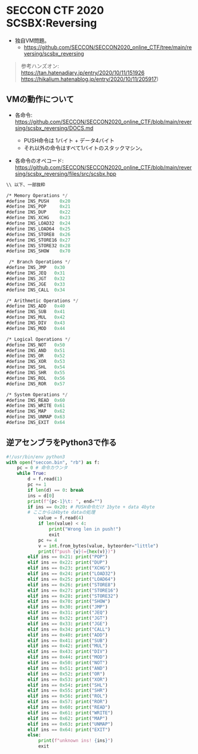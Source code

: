 # SECCON CTF 2020 SCSBX:Reversing

- 独自VM問題。
  - https://github.com/SECCON/SECCON2020_online_CTF/tree/main/reversing/scsbx_reversing

> 参考ハンズオン: <br>
> https://tan.hatenadiary.jp/entry/2020/10/11/151926 <br>
> https://hikalium.hatenablog.jp/entry/2020/10/11/205917)

## VMの動作について
- 各命令: https://github.com/SECCON/SECCON2020_online_CTF/blob/main/reversing/scsbx_reversing/DOCS.md

  - PUSH命令は 1バイト + データ4バイト
  - それ以外の命令はすべて1バイトのスタックマシン。

- 各命令のオペコード: https://github.com/SECCON/SECCON2020_online_CTF/blob/main/reversing/scsbx_reversing/files/src/scsbx.hpp

```op.asm
\\ 以下、一部抜粋

/* Memory Operations */
#define INS_PUSH    0x20
#define INS_POP     0x21
#define INS_DUP     0x22
#define INS_XCHG    0x23
#define INS_LOAD32  0x24
#define INS_LOAD64  0x25
#define INS_STORE8  0x26
#define INS_STORE16 0x27
#define INS_STORE32 0x28
#define INS_SHOW    0x70

 /* Branch Operations */
#define INS_JMP   0x30
#define INS_JEQ   0x31
#define INS_JGT   0x32
#define INS_JGE   0x33
#define INS_CALL  0x34

/* Arithmetic Operations */
#define INS_ADD   0x40
#define INS_SUB   0x41
#define INS_MUL   0x42
#define INS_DIV   0x43
#define INS_MOD   0x44

/* Logical Operations */
#define INS_NOT   0x50
#define INS_AND   0x51
#define INS_OR    0x52
#define INS_XOR   0x53
#define INS_SHL   0x54
#define INS_SHR   0x55
#define INS_ROL   0x56
#define INS_ROR   0x57

/* System Operations */
#define INS_READ  0x60
#define INS_WRITE 0x61
#define INS_MAP   0x62
#define INS_UNMAP 0x63
#define INS_EXIT  0x64
```

## 逆アセンブラをPython3で作る
```disas.py
#!/usr/bin/env python3
with open("seccon.bin", "rb") as f:
    pc = 0 # 命令カウンタ
    while True: 
        d = f.read(1)
        pc += 1 
        if len(d) == 0: break
        ins = d[0]
        print(f"{pc-1}\t: ", end="") 
        if ins == 0x20: # PUSH命令だけ 1byte + data 4byte
        # ここからは4byte dataの処理
            value = f.read(4)
            if len(value) < 4:
                print("Wrong len in push!")
                exit
            pc += 4
            v = int.from_bytes(value, byteorder="little")
            print(f"push {v}(={hex(v)})")
        elif ins == 0x21: print("POP")
        elif ins == 0x22: print("DUP")
        elif ins == 0x23: print("XCHG")
        elif ins == 0x24: print("LOAD32")
        elif ins == 0x25: print("LOAD64")
        elif ins == 0x26: print("STORE8")
        elif ins == 0x27: print("STORE16")
        elif ins == 0x28: print("STORE32")
        elif ins == 0x70: print("SHOW")
        elif ins == 0x30: print("JMP")
        elif ins == 0x31: print("JEQ")
        elif ins == 0x32: print("JGT")
        elif ins == 0x33: print("JGE")
        elif ins == 0x34: print("CALL")
        elif ins == 0x40: print("ADD")
        elif ins == 0x41: print("SUB")
        elif ins == 0x42: print("MUL")
        elif ins == 0x43: print("DIV")
        elif ins == 0x44: print("MOD")
        elif ins == 0x50: print("NOT")
        elif ins == 0x51: print("AND")
        elif ins == 0x52: print("OR")
        elif ins == 0x53: print("XOR")
        elif ins == 0x54: print("SHL")
        elif ins == 0x55: print("SHR")
        elif ins == 0x56: print("ROL")
        elif ins == 0x57: print("ROR")
        elif ins == 0x60: print("READ")
        elif ins == 0x61: print("WRITE")
        elif ins == 0x62: print("MAP")
        elif ins == 0x63: print("UNMAP")
        elif ins == 0x64: print("EXIT")
        else:
            print(f"unknown ins! {ins}")
            exit
```            
